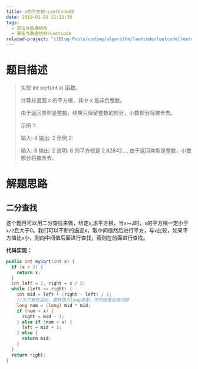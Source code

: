 ```yaml
---
title: x的平方根—LeetCode69
date: 2019-01-05 21:13:30
tags:
  - 算法与数据结构
  - 算法与数据结构/Leetcode
related-project: "[[Blog-Posts/coding/algorithm/leetcode/leetcode|leetcode]]"
---
```


# 题目描述

> 实现 int sqrt(int x) 函数。
>
> 计算并返回 x 的平方根，其中 x 是非负整数。
>
> 由于返回类型是整数，结果只保留整数的部分，小数部分将被舍去。
>
> 示例 1:
>
> 输入: 4
> 输出: 2
> 示例 2:
>
> 输入: 8
> 输出: 2
> 说明: 8 的平方根是 2.82842..., 
>      由于返回类型是整数，小数部分将被舍去。

<!--more-->

# 解题思路

## 二分查找

这个题目可以用二分查找来做，给定`x`,求平方根，当`x>=2`时，`x`的平方根一定小于`x/2`且大于0。我们可以不断的逼近x，取中间值然后进行平方，与`x`比较，如果平方值比`x`小，则向中间值后面进行查找，否则在前面进行查找。

**代码实现：**

```java
public int mySqrt(int x) {
  if (x < 2) {
    return x;
  }
  int left = 2, right = x / 2;
  while (left <= right) {
    int mid = left + (right - left) / 2;
    //为了避免溢出，要转换为long类型，不然结果会有问题
    long num = (long) mid * mid;
    if (num > x) {
      right = mid - 1;
    } else if (num < x) {
      left = mid + 1;
    } else {
      return mid;
    }
  }
  return right;
}
```

